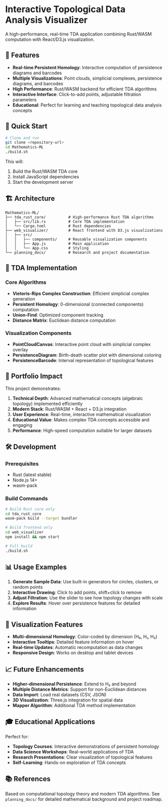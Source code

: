 # Interactive Topological Data Analysis Visualizer

A high-performance, real-time TDA application combining Rust/WASM computation with React/D3.js visualization.

## 🌟 Features

- **Real-time Persistent Homology**: Interactive computation of persistence diagrams and barcodes
- **Multiple Visualizations**: Point clouds, simplicial complexes, persistence diagrams, and barcodes
- **High Performance**: Rust/WASM backend for efficient TDA algorithms
- **Interactive Interface**: Click-to-add points, adjustable filtration parameters
- **Educational**: Perfect for learning and teaching topological data analysis concepts

## 🚀 Quick Start

```bash
# Clone and run
git clone <repository-url>
cd Mathematics-ML
./build.sh
```

This will:
1. Build the Rust/WASM TDA core
2. Install JavaScript dependencies  
3. Start the development server

## 🏗️ Architecture

```
Mathematics-ML/
├── tda_rust_core/          # High-performance Rust TDA algorithms
│   ├── src/lib.rs          # Core TDA implementation
│   └── Cargo.toml          # Rust dependencies
├── web_visualizer/         # React frontend with D3.js visualizations
│   ├── src/
│   │   ├── components/     # Reusable visualization components
│   │   ├── App.js          # Main application
│   │   └── App.css         # Styling
└── planning_docs/          # Research and project documentation
```

## 🔬 TDA Implementation

### Core Algorithms
- **Vietoris-Rips Complex Construction**: Efficient simplicial complex generation
- **Persistent Homology**: 0-dimensional (connected components) computation  
- **Union-Find**: Optimized component tracking
- **Distance Matrix**: Euclidean distance computation

### Visualization Components
- **PointCloudCanvas**: Interactive point cloud with simplicial complex overlay
- **PersistenceDiagram**: Birth-death scatter plot with dimensional coloring
- **PersistenceBarcode**: Interval representation of topological features

## 🎯 Portfolio Impact

This project demonstrates:

1. **Technical Depth**: Advanced mathematical concepts (algebraic topology) implemented efficiently
2. **Modern Stack**: Rust/WASM + React + D3.js integration
3. **User Experience**: Real-time, interactive mathematical visualization
4. **Educational Value**: Makes complex TDA concepts accessible and engaging
5. **Performance**: High-speed computation suitable for larger datasets

## 🛠️ Development

### Prerequisites
- Rust (latest stable)
- Node.js 14+
- wasm-pack

### Build Commands

```bash
# Build Rust core only
cd tda_rust_core
wasm-pack build --target bundler

# Build frontend only  
cd web_visualizer
npm install && npm start

# Full build
./build.sh
```

## 📊 Usage Examples

1. **Generate Sample Data**: Use built-in generators for circles, clusters, or random points
2. **Interactive Drawing**: Click to add points, shift+click to remove
3. **Adjust Filtration**: Use the slider to see how topology changes with scale
4. **Explore Results**: Hover over persistence features for detailed information

## 🎨 Visualization Features

- **Multi-dimensional Homology**: Color-coded by dimension (H₀, H₁, H₂)
- **Interactive Tooltips**: Detailed feature information on hover
- **Real-time Updates**: Automatic recomputation as data changes
- **Responsive Design**: Works on desktop and tablet devices

## 📈 Future Enhancements

- **Higher-dimensional Persistence**: Extend to H₂ and beyond
- **Multiple Distance Metrics**: Support for non-Euclidean distances
- **Data Import**: Load real datasets (CSV, JSON)
- **3D Visualization**: Three.js integration for spatial data
- **Mapper Algorithm**: Additional TDA method implementation

## 🎓 Educational Applications

Perfect for:
- **Topology Courses**: Interactive demonstrations of persistent homology
- **Data Science Workshops**: Real-world applications of TDA
- **Research Presentations**: Clear visualization of topological features
- **Self-Learning**: Hands-on exploration of TDA concepts

## 📚 References

Based on computational topology theory and modern TDA algorithms. See `planning_docs/` for detailed mathematical background and project roadmap.